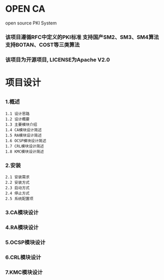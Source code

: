 # OPEN CA
open source PKI System

 ### 该项目遵循RFC中定义的PKI标准 支持国产SM2、SM3、SM4算法 支持BOTAN、COST等三类算法
 ### 该项目为开源项目, LICENSE为Apache V2.0
 
 # 项目设计
  ## 
  ### 1.概述
    1.1 设计思路
    1.2 设计概要
    1.3 主要模块介绍
    1.4 CA模块设计简述
    1.5 RA模块设计简述
    1.6 OCSP模块设计简述
    1.7 CRL模块设计简述
    1.8 KMC模块设计简述
   
  ### 2.安装
    2.1 安装需求
    2.2 安装方式
    2.3 启动方式
    2.4 停止方式
    2.5 系统配置项
  
  ### 3.CA模块设计
  
  ### 4.RA模块设计
  
  ### 5.OCSP模块设计
  
  ### 6.CRL模块设计
  
  ### 7.KMC模块设计